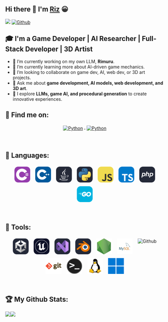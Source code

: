 ## Hi there 👋 I'm [Riz][website] 😀
![](https://visitor-badge.laobi.icu/badge?page_id=rizuruu.rizuruu) [![Github](https://img.shields.io/github/followers/rizuruu?label=Followers&logo=Github)](https://github.com/rizuruu)




## 🎓 I'm a Game Developer | AI Researcher | Full-Stack Developer | 3D Artist  

- 🔭 I’m currently working on my own LLM, **Rimuru**.  
- 🌱 I’m currently learning more about AI-driven game mechanics.  
- 👯 I’m looking to collaborate on game dev, AI, web dev, or 3D art projects.  
- 💬 Ask me about **game development, AI models, web development, and 3D art**.  
- 🤖 I explore **LLMs, game AI, and procedural generation** to create innovative experiences.  

## :email: Find me on:


<p align="center">
 <a href="https://beyondinfinitystudio.com" target="_blank" rel="noopener noreferrer"> <img src="https://beyondinfinitystudio.com/wp-content/uploads/2020/11/cropped-favicon-1.png" alt="Python" height="40" style="vertical-align:top; margin:4px"> </a>
 <a href="https://rimuruslime.com" target="_blank" rel="noopener noreferrer"> <img src="https://rimuruslime.com/wp-content/uploads/2024/12/cropped-3-1-Photoroom.png" alt="Python" height="40" style="vertical-align:top; margin:4px"> </a>
</p>

<br />


## 🧰 Languages:
<p align="center">
<img src="https://raw.githubusercontent.com/tandpfun/skill-icons/65dea6c4eaca7da319e552c09f4cf5a9a8dab2c8/icons/CS.svg" alt="C#" height="50" style="vertical-align:top; margin:6px">
<img src="https://raw.githubusercontent.com/tandpfun/skill-icons/65dea6c4eaca7da319e552c09f4cf5a9a8dab2c8/icons/CPP.svg" alt="C++" height="50" style="vertical-align:top; margin:6px">
<img src="https://raw.githubusercontent.com/tandpfun/skill-icons/65dea6c4eaca7da319e552c09f4cf5a9a8dab2c8/icons/Java-Dark.svg" alt="Java" height="50" style="vertical-align:top; margin:6px">
<img src="https://raw.githubusercontent.com/tandpfun/skill-icons/65dea6c4eaca7da319e552c09f4cf5a9a8dab2c8/icons/Python-Dark.svg" alt="Python" height="50" style="vertical-align:top; margin:6px">
<img src="https://raw.githubusercontent.com/tandpfun/skill-icons/65dea6c4eaca7da319e552c09f4cf5a9a8dab2c8/icons/JavaScript.svg" alt="JavaScript" height="50" style="vertical-align:top; margin:6px">
<img src="https://raw.githubusercontent.com/tandpfun/skill-icons/65dea6c4eaca7da319e552c09f4cf5a9a8dab2c8/icons/TypeScript.svg" alt="TypeScript" height="50" style="vertical-align:top; margin:6px">
<img src="https://raw.githubusercontent.com/tandpfun/skill-icons/65dea6c4eaca7da319e552c09f4cf5a9a8dab2c8/icons/PHP-Dark.svg" alt="Php" height="50" style="vertical-align:top; margin:6px">
<img src="https://raw.githubusercontent.com/tandpfun/skill-icons/65dea6c4eaca7da319e552c09f4cf5a9a8dab2c8/icons/GoLang.svg" alt="Go" height="50" style="vertical-align:top; margin:6px">
</p>

<br />


## 🧰 Tools:
<p align="center">
<img src="https://raw.githubusercontent.com/tandpfun/skill-icons/65dea6c4eaca7da319e552c09f4cf5a9a8dab2c8/icons/Unity-Dark.svg" alt="Unity" height="50" style="vertical-align:top; margin:6px">
<img src="https://raw.githubusercontent.com/tandpfun/skill-icons/65dea6c4eaca7da319e552c09f4cf5a9a8dab2c8/icons/UnrealEngine.svg" alt="Unreal" height="50" style="vertical-align:top; margin:6px">
<img src="https://raw.githubusercontent.com/tandpfun/skill-icons/65dea6c4eaca7da319e552c09f4cf5a9a8dab2c8/icons/VisualStudio-Dark.svg" alt="VS" height="50" style="vertical-align:top; margin:6px">
<img src="https://raw.githubusercontent.com/tandpfun/skill-icons/65dea6c4eaca7da319e552c09f4cf5a9a8dab2c8/icons/Blender-Dark.svg" alt="Blender" height="50" style="vertical-align:top; margin:6px">
<img src="https://raw.githubusercontent.com/github/explore/80688e429a7d4ef2fca1e82350fe8e3517d3494d/topics/nodejs/nodejs.png" alt="NodeJS" height="50" style="vertical-align:top; margin:6px">
<img src="https://raw.githubusercontent.com/github/explore/80688e429a7d4ef2fca1e82350fe8e3517d3494d/topics/mysql/mysql.png" alt="MySQL" height="50" style="vertical-align:top; margin:6px">
<img src="https://cdn-icons-png.flaticon.com/512/5968/5968866.png" alt="Github" height="50" style="vertical-align:top; margin:6px">
<img src="https://raw.githubusercontent.com/github/explore/80688e429a7d4ef2fca1e82350fe8e3517d3494d/topics/git/git.png" alt="Git" height="50" style="vertical-align:top; margin:6px">
<img src="https://raw.githubusercontent.com/github/explore/80688e429a7d4ef2fca1e82350fe8e3517d3494d/topics/terminal/terminal.png" alt="Terminal" height="50" style="vertical-align:top; margin:6px">
<img src="https://raw.githubusercontent.com/github/explore/80688e429a7d4ef2fca1e82350fe8e3517d3494d/topics/linux/linux.png" alt="Linux" height="50" style="vertical-align:top; margin:6px" alt="Windows" height="50" style="vertical-align:top; margin:6px">
<img src="https://raw.githubusercontent.com/github/explore/80688e429a7d4ef2fca1e82350fe8e3517d3494d/topics/windows/windows.png" alt="Windows" height="50" style="vertical-align:top; margin:6px">

</p>

<br />



## :trophy: My Github Stats:

<!--
![GitHub stats](https://readme-stats-cfgj2cxdy.vercel.app/api?username=rizuruu&count_private=true&show_icons=true&theme=tokyonight)
![Top Langs](https://readme-stats-cfgj2cxdy.vercel.app/api/top-langs/?username=rizuruu&hide=php&theme=tokyonight)
-->
<div>
<a href="https://github-readme-stats.vercel.app/api?username=rizuruu&theme=tokyonight">
  <img  align="left" src="https://github-readme-stats.vercel.app/api?username=rizuruu&count_private=true&show_icons=true&theme=tokyonight" />
</a>
<a href="https://github-readme-stats.vercel.app/api/top-langs/?username=rizuruu&hide=css&theme=tokyonight">
  <img align="left" src="https://github-readme-stats-silk-six-16.vercel.app/api/top-langs/?username=rizuruu&hide=css&theme=tokyonight&count_private=true" />
</a>
</div>



[website]: https://beyondinfinitystudio.com



